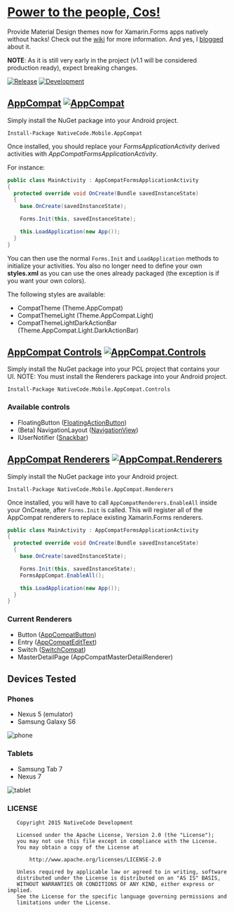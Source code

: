 # [Power to the people, Cos!](http://www.imdb.com/title/tt0105435/?ref_=nv_sr_1)

Provide Material Design themes now for Xamarin.Forms apps natively without hacks! Check out the [wiki](https://github.com/nativecode-dev/oss-xamarin/wiki) for more information. And yes, I [blogged](https://www.secretlifeof.net/development/use-appcompat-v7-with-xamarin-forms) about it.

**NOTE**: As it is still very early in the project (v1.1 will be considered production ready), expect breaking changes.

[![Release](https://img.shields.io/teamcity/http/nativecode.no-ip.org:90/s/xamarin_master.svg?style=flat-square&label=master)](http://nativecode.no-ip.org:90/viewType.html?buildTypeId=xamarin_master&guest=1)
[![Development](https://img.shields.io/teamcity/http/nativecode.no-ip.org:90/s/xamarin_development.svg?style=flat-square&label=development)](http://nativecode.no-ip.org:90/viewType.html?buildTypeId=xamarin_development&guest=1)

## [AppCompat](https://www.nuget.org/packages/NativeCode.Mobile.AppCompat/) [![AppCompat](https://img.shields.io/nuget/v/NativeCode.Mobile.AppCompat.svg?style=flat-square&label=AppCompat)](https://www.nuget.org/packages/NativeCode.Mobile.AppCompat/)

Simply install the NuGet package into your Android project.

`Install-Package NativeCode.Mobile.AppCompat`

Once installed, you should replace your *FormsApplicationActivity* derived activities with *AppCompatFormsApplicationActivity*.

For instance:

```csharp
public class MainActivity : AppCompatFormsApplicationActivity
{
  protected override void OnCreate(Bundle savedInstanceState)
  {
    base.OnCreate(savedInstanceState);

    Forms.Init(this, savedInstanceState);

    this.LoadApplication(new App());
  }
}
```

You can then use the normal `Forms.Init` and `LoadApplication` methods to initialize your activities. You also no longer need to define your own **styles.xml** as you can use the ones already packaged (the exception is if you want your own colors).

The following styles are available:
- CompatTheme (Theme.AppCompat)
- CompatThemeLight (Theme.AppCompat.Light)
- CompatThemeLightDarkActionBar (Theme.AppCompat.Light.DarkActionBar)

## [AppCompat Controls](https://www.nuget.org/packages/NativeCode.Mobile.AppCompat.Controls/) [![AppCompat.Controls](https://img.shields.io/nuget/v/NativeCode.Mobile.AppCompat.Controls.svg?style=flat-square&label=AppCompat.Controls)](https://www.nuget.org/packages/NativeCode.Mobile.AppCompat.Controls/)

Simply install the NuGet package into your PCL project that contains your UI.
NOTE: You must install the Renderers package into your Android project.

`Install-Package NativeCode.Mobile.AppCompat.Controls`

### Available controls
- FloatingButton ([FloatingActionButton](https://developer.android.com/reference/android/support/design/widget/FloatingActionButton.html))
- (Beta) NavigationLayout ([NavigationView](https://developer.android.com/reference/android/support/design/widget/NavigationView.html))
- IUserNotifier ([Snackbar](https://developer.android.com/reference/android/support/design/widget/Snackbar.html))

## [AppCompat Renderers](https://www.nuget.org/packages/NativeCode.Mobile.AppCompat.Renderers/) [![AppCompat.Renderers](https://img.shields.io/nuget/v/NativeCode.Mobile.AppCompat.Renderers.svg?style=flat-square&label=AppCompat.Renderers)](https://www.nuget.org/packages/NativeCode.Mobile.AppCompat.Renderers/)

Simply install the NuGet package into your Android project.

`Install-Package NativeCode.Mobile.AppCompat.Renderers`

Once installed, you will have to call `AppCompatRenderers.EnableAll` inside your OnCreate, after `Forms.Init` is called. This will register all of the AppCompat renderers to replace existing Xamarin.Forms renderers.

```csharp
public class MainActivity : AppCompatFormsApplicationActivity
{
  protected override void OnCreate(Bundle savedInstanceState)
  {
    base.OnCreate(savedInstanceState);

    Forms.Init(this, savedInstanceState);
    FormsAppCompat.EnableAll();

    this.LoadApplication(new App());
  }
}
```

### Current Renderers
- Button ([AppCompatButton](http://developer.android.com/reference/android/support/v7/widget/AppCompatButton.html))
- Entry ([AppCompatEditText](http://developer.android.com/reference/android/support/v7/widget/AppCompatEditText.html))
- Switch ([SwitchCompat](http://developer.android.com/reference/android/support/v7/widget/SwitchCompat.html))
- MasterDetailPage (AppCompatMasterDetailRenderer)

## Devices Tested

### Phones
- Nexus 5 (emulator)
- Samsung Galaxy S6

![phone](screenshots/phone.gif)

### Tablets
- Samsung Tab 7
- Nexus 7

![tablet](screenshots/tablet.gif)

### LICENSE
```
   Copyright 2015 NativeCode Development

   Licensed under the Apache License, Version 2.0 (the "License");
   you may not use this file except in compliance with the License.
   You may obtain a copy of the License at

       http://www.apache.org/licenses/LICENSE-2.0

   Unless required by applicable law or agreed to in writing, software
   distributed under the License is distributed on an "AS IS" BASIS,
   WITHOUT WARRANTIES OR CONDITIONS OF ANY KIND, either express or implied.
   See the License for the specific language governing permissions and
   limitations under the License.
 ```
